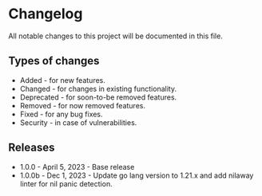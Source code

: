# Changelog

All notable changes to this project will be documented in this file.

## Types of changes

* Added - for new features.
* Changed - for changes in existing functionality.
* Deprecated - for soon-to-be removed features.
* Removed - for now removed features.
* Fixed - for any bug fixes.
* Security - in case of vulnerabilities.

## Releases

* 1.0.0 - April 5, 2023 - Base release
* 1.0.0b - Dec 1, 2023 - Update go lang version to 1.21.x and add nilaway linter for nil panic detection.
